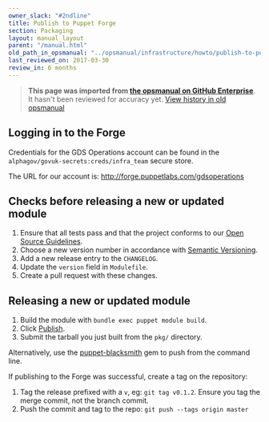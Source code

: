 ```yaml
---
owner_slack: "#2ndline"
title: Publish to Puppet Forge
section: Packaging
layout: manual_layout
parent: "/manual.html"
old_path_in_opsmanual: "../opsmanual/infrastructure/howto/publish-to-puppet-forge.md"
last_reviewed_on: 2017-03-30
review_in: 6 months
---
```


> **This page was imported from [the opsmanual on GitHub Enterprise](https://github.com/alphagov/govuk-legacy-opsmanual)**.
It hasn't been reviewed for accuracy yet.
[View history in old opsmanual](https://github.com/alphagov/govuk-legacy-opsmanual/tree/master/infrastructure/howto/publish-to-puppet-forge.md)


## Logging in to the Forge

Credentials for the GDS Operations account can be found in the
`alphagov/govuk-secrets:creds/infra_team` secure store.

The URL for our account is: <http://forge.puppetlabs.com/gdsoperations>

## Checks before releasing a new or updated module

1)  Ensure that all tests pass and that the project conforms to our
    [Open Source
    Guidelines](https://gds-operations.github.io/guidelines/).
2)  Choose a new version number in accordance with [Semantic
    Versioning](http://semver.org/).
3)  Add a new release entry to the `CHANGELOG`.
4)  Update the `version` field in `Modulefile`.
5)  Create a pull request with these changes.

## Releasing a new or updated module

1)  Build the module with `bundle exec puppet module build`.
2)  Click [Publish](https://forge.puppetlabs.com/upload).
3)  Submit the tarball you just built from the `pkg/` directory.

Alternatively, use the
[puppet-blacksmith](https://github.com/maestrodev/puppet-blacksmith) gem
to push from the command line.

If publishing to the Forge was successful, create a tag on the
repository:

1)  Tag the release prefixed with a `v`, eg: `git tag v0.1.2`. Ensure
    you tag the merge commit, not the branch commit.
2)  Push the commit and tag to the repo: `git push --tags origin master`
